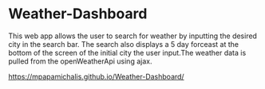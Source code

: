 # Weather-Dashboard
This web app allows the user to search for weather by inputting the desired city in the search bar. The search also displays a 5 day forceast at the bottom of the screen of the initial city the user input.The weather data is pulled from the openWeatherApi using ajax.

https://mpapamichalis.github.io/Weather-Dashboard/